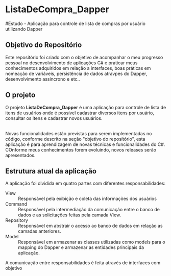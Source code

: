 # ListaDeCompra_Dapper
#Estudo - Aplicação para controle de lista de compras  por usuário utilizando Dapper

<h2> Objetivo do Repositório</h2>
Este repositório foi criado com o objetivo de acompanhar o meu progresso pessoal no desenvolvimento de aplicações C# e praticar meus conhecimentos adquiridos em relação
a interfaces, boas práticas em nomeação de variáveis, persistência de dados atravpes do  Dapper, desenvolvimento assincrono e etc..

<h2> O projeto </h2>
O projeto <b>ListaDeCompra_Dapper</b> é uma aplicação para controle de lista de itens de usuários onde é possível cadastrar diversos itens por usuário,
consultar os itens e cadastrar novos usuários.<br><br>

Novas funcionalidades estão previstas para serem implementadas no código, conforme descrito na seção "objetivo do reposítório", esta aplicação é para aprendizagem de novas
técnicas e funcionalidades do C#. COnforme meus conhecimentos forem evoluindo, novos releases serão apresentados.

<h2> Estrutura atual da aplicação</h2>

A aplicação foi dividida em quatro partes com diferentes responsabilidades:<br>

<dl>
<dt>View</dt>
  <dd>Responsável pela exibição e coleta das informações dos usuários</dd>
<dt>Command</dt>
<dd>Responsável pela intermediação da comunicação entre o banco de dados e as solicitações feitas pela camada View.</dd>
<dt>Repository</dt>
<dd>Responsável em abstrair o acesso ao banco de dados em relação as camadas anteriores.</dd>
<dt>Model</dt>
<dd>Responsável em armazenar as classes utilizadas como models para o mapping do Dapper e armazenar as entidades principais da aplicação.</dd>
</dl>

A comunicação entre responsabilidades é feita através de interfaces com objetivo 
